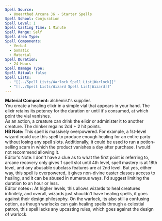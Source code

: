 ```yaml
---
Spell Source:
  - Unearthed Arcana 36 - Starter Spells
Spell School: Conjuration
Spell Level: 1
Spell Casting Time: 1 Minute
Spell Range: Self
Spell Area Type: 
Spell Components:
  - Verbal
  - Somatic
  - Material
Spell Duration:
  - 24 Hours
Spell Damage Type: 
Spell Ritual: false
Spell Lists:
  - "[[../Spell Lists/Warlock Spell List|Warlock]]"
  - "[[../Spell Lists/Wizard Spell List|Wizard]]"
---
```


**Material Component:** alchemist's supplies  
You create a healing elixir in a simple vial that appears in your hand. The elixir retains its potency for the duration or until it's consumed, at which point the vial vanishes.  
As an action, a creature can drink the elixir or administer it to another creature. The drinker regains 2d4 + 2 hit points.  
**HB Note:** This spell is massively overpowered. For example, a 1st-level wizard could use this spell to produce enough healing for an entire party without losing any spell slots. Additionally, it could be used to run a potion-selling scam in which the product vanishes a day after purchase. I would not recommend allowing it.  
Editor's Note: I don't have a clue as to what the first point is referring to, arcane recovery only gives 1 spell slot until 4th level, spell mastery is at 18th level, and any abusable subclass features are at 2nd level. But yes, either way, this spell is overpowered, it gives non-divine caster classes access to healing, and it can be abused in numerous ways. I'd suggest limiting the duration to an hour or less.  
Editor notes+: At higher levels, this allows wizards to heal creatures infinitely, and overall, wizards just shouldn't have healing spells, it goes against their design philosophy. On the warlock, its also still a confusing option, as though warlocks can gain healing spells through a celestial patron, this spell lacks any upcasting rules, which goes against the design of warlock.